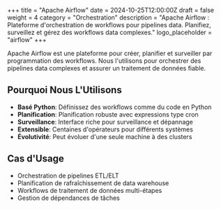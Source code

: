 +++
title = "Apache Airflow"
date = 2024-10-25T12:00:00Z
draft = false
weight = 4
category = "Orchestration"
description = "Apache Airflow : Plateforme d'orchestration de workflows pour pipelines data. Planifiez, surveillez et gérez des workflows data complexes."
logo_placeholder = "airflow"
+++

Apache Airflow est une plateforme pour créer, planifier et surveiller par programmation des workflows. Nous l'utilisons pour orchestrer des pipelines data complexes et assurer un traitement de données fiable.

## Pourquoi Nous L'Utilisons

- **Basé Python**: Définissez des workflows comme du code en Python
- **Planification**: Planification robuste avec expressions type cron
- **Surveillance**: Interface riche pour surveillance et dépannage
- **Extensible**: Centaines d'opérateurs pour différents systèmes
- **Évolutivité**: Peut évoluer d'une seule machine à des clusters

## Cas d'Usage

- Orchestration de pipelines ETL/ELT
- Planification de rafraîchissement de data warehouse
- Workflows de traitement de données multi-étapes
- Gestion de dépendances de tâches
